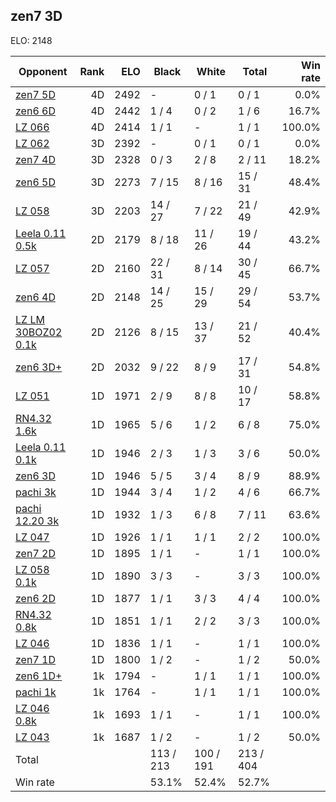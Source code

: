 ## zen7 3D ##

ELO: 2148

Opponent | Rank | ELO | Black | White | Total | Win rate
---------|-----:|----:|-------|-------|-------|-------:
[zen7 5D](zen7%205D.md) | 4D | 2492 | - | 0 / 1 | 0 / 1 | 0.0%
[zen6 6D](zen6%206D.md) | 4D | 2442 | 1 / 4 | 0 / 2 | 1 / 6 | 16.7%
[LZ 066](LZ%20066.md) | 4D | 2414 | 1 / 1 | - | 1 / 1 | 100.0%
[LZ 062](LZ%20062.md) | 3D | 2392 | - | 0 / 1 | 0 / 1 | 0.0%
[zen7 4D](zen7%204D.md) | 3D | 2328 | 0 / 3 | 2 / 8 | 2 / 11 | 18.2%
[zen6 5D](zen6%205D.md) | 3D | 2273 | 7 / 15 | 8 / 16 | 15 / 31 | 48.4%
[LZ 058](LZ%20058.md) | 3D | 2203 | 14 / 27 | 7 / 22 | 21 / 49 | 42.9%
[Leela 0.11 0.5k](Leela%200.11%200.5k.md) | 2D | 2179 | 8 / 18 | 11 / 26 | 19 / 44 | 43.2%
[LZ 057](LZ%20057.md) | 2D | 2160 | 22 / 31 | 8 / 14 | 30 / 45 | 66.7%
[zen6 4D](zen6%204D.md) | 2D | 2148 | 14 / 25 | 15 / 29 | 29 / 54 | 53.7%
[LZ LM 30BOZ02 0.1k](LZ%20LM%2030BOZ02%200.1k.md) | 2D | 2126 | 8 / 15 | 13 / 37 | 21 / 52 | 40.4%
[zen6 3D+](zen6%203D+.md) | 2D | 2032 | 9 / 22 | 8 / 9 | 17 / 31 | 54.8%
[LZ 051](LZ%20051.md) | 1D | 1971 | 2 / 9 | 8 / 8 | 10 / 17 | 58.8%
[RN4.32 1.6k](RN4.32%201.6k.md) | 1D | 1965 | 5 / 6 | 1 / 2 | 6 / 8 | 75.0%
[Leela 0.11 0.1k](Leela%200.11%200.1k.md) | 1D | 1946 | 2 / 3 | 1 / 3 | 3 / 6 | 50.0%
[zen6 3D](zen6%203D.md) | 1D | 1946 | 5 / 5 | 3 / 4 | 8 / 9 | 88.9%
[pachi 3k](pachi%203k.md) | 1D | 1944 | 3 / 4 | 1 / 2 | 4 / 6 | 66.7%
[pachi 12.20 3k](pachi%2012.20%203k.md) | 1D | 1932 | 1 / 3 | 6 / 8 | 7 / 11 | 63.6%
[LZ 047](LZ%20047.md) | 1D | 1926 | 1 / 1 | 1 / 1 | 2 / 2 | 100.0%
[zen7 2D](zen7%202D.md) | 1D | 1895 | 1 / 1 | - | 1 / 1 | 100.0%
[LZ 058 0.1k](LZ%20058%200.1k.md) | 1D | 1890 | 3 / 3 | - | 3 / 3 | 100.0%
[zen6 2D](zen6%202D.md) | 1D | 1877 | 1 / 1 | 3 / 3 | 4 / 4 | 100.0%
[RN4.32 0.8k](RN4.32%200.8k.md) | 1D | 1851 | 1 / 1 | 2 / 2 | 3 / 3 | 100.0%
[LZ 046](LZ%20046.md) | 1D | 1836 | 1 / 1 | - | 1 / 1 | 100.0%
[zen7 1D](zen7%201D.md) | 1D | 1800 | 1 / 2 | - | 1 / 2 | 50.0%
[zen6 1D+](zen6%201D+.md) | 1k | 1794 | - | 1 / 1 | 1 / 1 | 100.0%
[pachi 1k](pachi%201k.md) | 1k | 1764 | - | 1 / 1 | 1 / 1 | 100.0%
[LZ 046 0.8k](LZ%20046%200.8k.md) | 1k | 1693 | 1 / 1 | - | 1 / 1 | 100.0%
[LZ 043](LZ%20043.md) | 1k | 1687 | 1 / 2 | - | 1 / 2 | 50.0%
Total | | | 113 / 213 | 100 / 191 | 213 / 404 | 
Win rate| | | 53.1% | 52.4% | 52.7% | 
